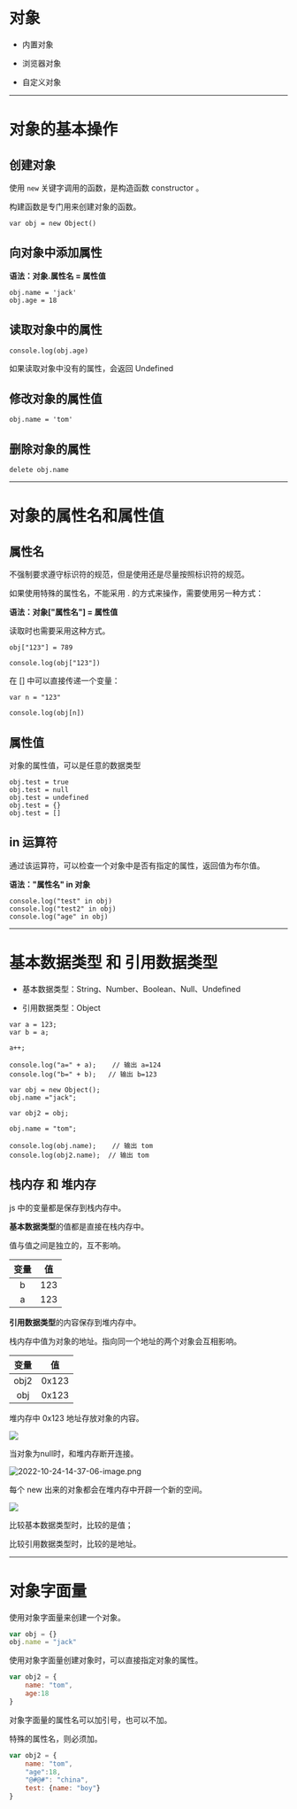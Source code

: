 # 对象

- 内置对象

- 浏览器对象

- 自定义对象

---

# 对象的基本操作

## 创建对象

使用 `new` 关键字调用的函数，是构造函数 constructor 。

构建函数是专门用来创建对象的函数。

```
var obj = new Object()
```

## 向对象中添加属性

**语法：对象.属性名 = 属性值**

```
obj.name = 'jack'
obj.age = 18
```

## 读取对象中的属性

```
console.log(obj.age)
```

如果读取对象中没有的属性，会返回 Undefined

## 修改对象的属性值

```
obj.name = 'tom'
```

## 删除对象的属性

```
delete obj.name
```

---

# 对象的属性名和属性值

## 属性名

不强制要求遵守标识符的规范，但是使用还是尽量按照标识符的规范。

如果使用特殊的属性名，不能采用 . 的方式来操作，需要使用另一种方式：

**语法：对象["属性名"] = 属性值**

读取时也需要采用这种方式。

```
obj["123"] = 789

console.log(obj["123"])
```

在 [] 中可以直接传递一个变量：

```
var n = "123"

console.log(obj[n])
```

## 属性值

对象的属性值，可以是任意的数据类型

```
obj.test = true
obj.test = null
obj.test = undefined
obj.test = {}
obj.test = []
```

## in 运算符

通过该运算符，可以检查一个对象中是否有指定的属性，返回值为布尔值。

**语法："属性名" in 对象**

```
console.log("test" in obj)
console.log("test2" in obj)
console.log("age" in obj)
```

---

# 基本数据类型 和 引用数据类型

- 基本数据类型：String、Number、Boolean、Null、Undefined

- 引用数据类型：Object

```
var a = 123;
var b = a;

a++;

console.log("a=" + a);    // 输出 a=124
console.log("b=" + b);   // 输出 b=123

var obj = new Object();
obj.name ="jack";

var obj2 = obj;

obj.name = "tom";

console.log(obj.name);    // 输出 tom
console.log(obj2.name);  // 输出 tom
```

## 栈内存 和 堆内存

js 中的变量都是保存到栈内存中。

**基本数据类型**的值都是直接在栈内存中。

值与值之间是独立的，互不影响。

| 变量  | 值   |
|:---:|:---:|
| b   | 123 |
| a   | 123 |

**引用数据类型**的内容保存到堆内存中。

栈内存中值为对象的地址。指向同一个地址的两个对象会互相影响。

| 变量   | 值     |
|:----:|:-----:|
| obj2 | 0x123 |
| obj  | 0x123 |

堆内存中 0x123 地址存放对象的内容。

![](C:\Users\maxuanbo\AppData\Roaming\marktext\images\2022-10-24-14-37-06-image.png)

当对象为null时，和堆内存断开连接。

![2022-10-24-14-37-06-image.png](C:\Users\maxuanbo\Desktop\2022-10-24-14-37-06-image.png)

每个 new 出来的对象都会在堆内存中开辟一个新的空间。

![](C:\Users\maxuanbo\AppData\Roaming\marktext\images\2022-10-24-14-44-20-image.png)

比较基本数据类型时，比较的是值；

比较引用数据类型时，比较的是地址。

---

# 对象字面量

使用对象字面量来创建一个对象。

```js
var obj = {}
obj.name = "jack"
```

使用对象字面量创建对象时，可以直接指定对象的属性。

```js
var obj2 = {
    name: "tom",
    age:18
}
```

对象字面量的属性名可以加引号，也可以不加。

特殊的属性名，则必须加。

```js
var obj2 = {
    name: "tom",
    "age":18,
    "@#@#": "china",
    test: {name: "boy"}
}
```


